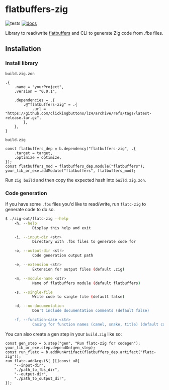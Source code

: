 # flatbuffers-zig

![tests](https://github.com/clickingbuttons/flatbuffers-zig/actions/workflows/test.yml/badge.svg)
[![docs](https://github.com/clickingbuttons/flatbuffers-zig/actions/workflows/publish_docs.yml/badge.svg)](https://clickingbuttons.github.io/flatbuffers-zig)

Library to read/write [flatbuffers](https://flatbuffers.dev/flatbuffers_internals.html) and CLI to generate Zig code from .fbs files.

## Installation

### Install library
`build.zig.zon`
```zig
.{
    .name = "yourProject",
    .version = "0.0.1",

    .dependencies = .{
        .@"flatbuffers-zig" = .{
            .url = "https://github.com/clickingbuttons/lz4/archive/refs/tags/latest-release.tar.gz",
        },
    },
}
```

`build.zig`
```zig
const flatbuffers_dep = b.dependency("flatbuffers-zig", .{
    .target = target,
    .optimize = optimize,
});
const flatbuffers_mod = flatbuffers_dep.module("flatbuffers");
your_lib_or_exe.addModule("flatbuffers", flatbuffers_mod);
```

Run `zig build` and then copy the expected hash into `build.zig.zon`.

### Code generation

If you have some `.fbs` files you'd like to read/write, run `flatc-zig` to generate code to do so.

```sh
$ ./zig-out/flatc-zig --help
    -h, --help
            Display this help and exit

    -i, --input-dir <str>
            Directory with .fbs files to generate code for

    -o, --output-dir <str>
            Code generation output path

    -e, --extension <str>
            Extension for output files (default .zig)

    -m, --module-name <str>
            Name of flatbuffers module (default flatbuffers)

    -s, --single-file
            Write code to single file (default false)

    -d, --no-documentation
            Don't include documentation comments (default false)

    -f, --function-case <str>
            Casing for function names (camel, snake, title) (default camel)
```

You can also create a gen step  in your `build.zig` like so:
```zig
const gen_step = b.step("gen", "Run flatc-zig for codegen");
your_lib_or_exe.step.dependOn(gen_step);
const run_flatc = b.addRunArtifact(flatbuffers_dep.artifact("flatc-zig"));
run_flatc.addArgs(&[_][]const u8{
    "--input-dir",
    "./path_to_fbs_dir",
    "--output-dir",
    "./path_to_output_dir",
});
```

